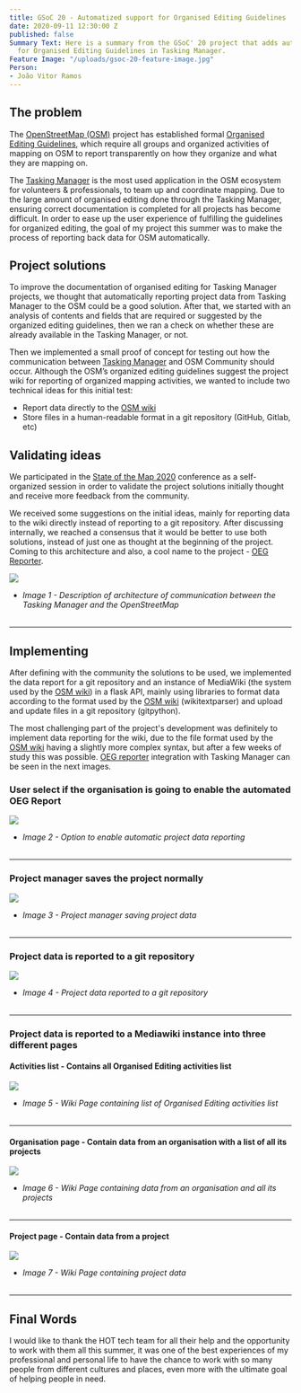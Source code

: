 ```yaml
---
title: GSoC 20 - Automatized support for Organised Editing Guidelines
date: 2020-09-11 12:30:00 Z
published: false
Summary Text: Here is a summary from the GSoC' 20 project that adds automatized support
  for Organised Editing Guidelines in Tasking Manager.
Feature Image: "/uploads/gsoc-20-feature-image.jpg"
Person:
- João Vitor Ramos
---
```


## The problem

The [OpenStreetMap (OSM)](http://openstreetmap.org/) project has established formal [Organised Editing Guidelines](https://wiki.osmfoundation.org/wiki/Organised_Editing_Guidelines), which require all groups and organized activities of mapping on OSM to report transparently on how they organize and what they are mapping on.

The [Tasking Manager](http://tasks.hotosm.org/) is the most used application in the OSM ecosystem for volunteers & professionals, to team up and coordinate mapping. Due to the large amount of organised editing done through the Tasking Manager, ensuring correct documentation is completed for all projects has become difficult. In order to ease up the user experience of fulfilling the guidelines for organized editing, the goal of my project this summer was to make the process of reporting back data for OSM automatically.

## Project solutions

To improve the documentation of organised editing for Tasking Manager projects, we thought that automatically reporting project data from Tasking Manager to the OSM could be a good solution. After that, we started with an analysis of contents and fields that are required or suggested by the organized editing guidelines, then we ran a check on whether these are already available in the Tasking Manager, or not.

Then we implemented a small proof of concept for testing out how the communication between [Tasking Manager](https://tasks.hotosm.org/) and OSM Community should occur. Although the OSM’s organized editing guidelines suggest the project wiki for reporting of organized mapping activities, we wanted to include two technical ideas for this initial test:
- Report data directly to the [OSM wiki](https://wiki.openstreetmap.org/wiki/Main_Page)
- Store files in a human-readable format in a git repository (GitHub, Gitlab, etc)

## Validating ideas

We participated in the [State of the Map 2020](https://2020.stateofthemap.org/) conference as a self-organized session in order to validate the project solutions initially thought and receive more feedback from the community.

We received some suggestions on the initial ideas, mainly for reporting data to the wiki directly instead of reporting to a git repository. After discussing internally, we reached a consensus that it would be better to use both solutions, instead of just one as thought at the beginning of the project. Coming to this architecture and also, a cool name to the project - [OEG Reporter](https://github.com/hotosm/oeg-reporter).

![](/uploads/gsoc-20-architecture.jpg)

* *Image 1 - Description of architecture of communication between the Tasking Manager and the OpenStreetMap*
<br><br>

---

## Implementing

After defining with the community the solutions to be used, we implemented the data report for a git repository and an instance of MediaWiki (the system used by the [OSM wiki](https://wiki.openstreetmap.org/wiki/Main_Page)) in a flask API, mainly using libraries to format data according to the format used by the [OSM wiki](https://wiki.openstreetmap.org/wiki/Main_Page) (wikitextparser) and upload and update files in a git repository (gitpython).

The most challenging part of the project's development was definitely to implement data reporting for the wiki, due to the file format used by the [OSM wiki](https://wiki.openstreetmap.org/wiki/Main_Page) having a slightly more complex syntax, but after a few weeks of study this was possible. [OEG reporter](https://github.com/hotosm/oeg-reporter) integration with Tasking Manager can be seen in the next images.<br>

### User select if the organisation is going to enable the automated OEG Report

![](/uploads/gsoc-20-enable-report-option.png)

* *Image 2 - Option to enable automatic project data reporting*
<br><br>

---

### Project manager saves the project normally

![](/uploads/gsoc-20-save-project-data.png)

* *Image 3 - Project manager saving project data*
<br><br>

---

### Project data is reported to a git repository

![](/uploads/gsoc-20-project-data-reported-to-git-repo.png)

* *Image 4 - Project data reported to a git repository*
<br><br>

---

### Project data is reported to a Mediawiki instance into three different pages

#### Activities list - Contains all Organised Editing activities list 

![](/uploads/gsoc-20-mediawiki-activities-list-page.png)

* *Image 5 - Wiki Page containing list of Organised Editing activities list*
<br><br>

---

#### Organisation page - Contain data from an organisation with a list of all its projects

![](/uploads/gsoc-20-mediawiki-organisation-page.png)

* *Image 6 - Wiki Page containing data from an organisation and all its projects*
<br><br>

---

#### Project page - Contain data from a project

![](/uploads/gsoc-20-mediawiki-project-page.png)

* *Image 7 - Wiki Page containing project data*
<br><br>

---

## Final Words

I would like to thank the HOT tech team for all their help and the opportunity to work with them all this summer, it was one of the best experiences of my professional and personal life to have the chance to work with so many people from different cultures and places, even more with the ultimate goal of helping people in need.